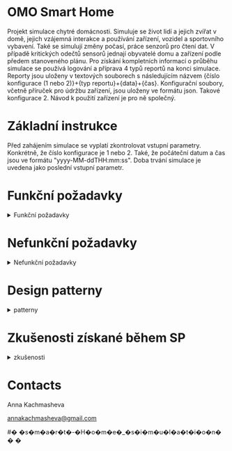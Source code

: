 # OMO Smart Home

Projekt simulace chytré domácnosti. Simuluje se život lidí a jejich zvířat v domě, jejich vzájemná interakce a používání zařízení, vozidel a sportovního vybavení. Také se simulují změny počasí, práce senzorů pro čtení dat. V případě kritických odečtů sensorů jednají obyvatelé domu a zařízení podle předem stanoveného plánu. Pro získání kompletních informací o průběhu simulace se používá logování a příprava 4 typů reportů na konci simulace. Reporty jsou uloženy v textových souborech s následujícím názvem {číslo konfigurace (1 nebo 2)}+{typ reportu}+{data}+{čas}. Konfigurační soubory, včetně příruček pro údržbu zařízení, jsou uloženy ve formátu json. Takové konfigurace 2. Návod k použití zařízení je pro ně společný.

# Základní instrukce

Před zahájením simulace se vyplatí zkontrolovat vstupní parametry. Konkrétně, že číslo konfigurace je 1 nebo 2. Také, že počáteční datum a čas jsou ve formátu "yyyy-MM-ddTHH:mm:ss". Doba trvání simulace je uvedena jako poslední vstupní parametr.

# Funkční požadavky

<details><summary>Funkční požadavky</summary>

**F1.** [+]	Entity se kterými pracujeme je dům, okno (+ venkovní žaluzie), patro v domu, senzor, zařízení (=spotřebič), osoba, auto, kolo, domácí zvíře jiného než hospodářského typu, plus libovolné další entity.

[-] _Okna nemají žaluzie_


**F2.** 
Jednotlivá zařízení v domu mají API na ovládání. Zařízení mají stav, který lze měnit pomocí API na jeho ovládání. Akce z API jsou použitelné podle stavu zařízení. Vybraná zařízení mohou mít i obsah - lednice má jídlo, CD přehrávač má CD.


**F3.** 
Spotřebiče mají svojí spotřebu v aktivním stavu, idle stavu, vypnutém stavu.


**F4.**
Jednotlivá zařízení mají API na sběr dat o tomto zařízení. O zařízeních sbíráme data jako spotřeba elektřiny, plynu, vody a funkčnost (klesá lineárně s časem).


**F5.**	
Jednotlivé osoby a zvířata mohou provádět aktivity(akce), které mají nějaký efekt na zařízení nebo jinou osobu. 


**F6.**
Jednotlivá zařízení a osoby se v každém okamžiku vyskytují v jedné místnosti (pokud nesportují) a náhodně generují eventy (eventem může být důležitá informace a nebo alert).

! Lidé, kteří nejsou malé děti, mohou dům opustit libovolně. Člověk může vyjít z domu i na procházku se psem._


**F7.**	Eventy jsou přebírány a odbavovány vhodnou osobou (osobami) nebo zařízením (zařízeními).


**F8.**	Vygenerování reportů:

 ○	HouseConfigurationReport: veškerá konfigurační data domu zachovávající hieararchii - dům -> patro -> místnost -> okno -> žaluzie atd Plus jací jsou obyvatelé domu.
 
 ○	EventReport: report eventů, kde grupujeme eventy podle typu, zdroje eventů a jejich cíle (jaká entita event odbavila)

○	ActivityAndUsageReport: Report akcí (aktivit) jednotlivých osob a zvířat, kolikrát které osoby použily které zařízení.

○	ConsumptionReport: Kolik jednotlivé spotřebiče spotřebovaly elektřiny, plynu, vody. Včetně finančního vyčíslení.


**F9.** Při rozbití zařízení musí obyvatel domu prozkoumat dokumentaci k zařízení - najít záruční list, projít manuál na opravu a provést nápravnou akcí (např. Oprava svépomocí, koupě nového atd.). Manuály zabírají mnoho místa a trvá dlouho než je najdete


**F10.** Rodina je aktivní a volný čas tráví zhruba v poměru (50% používání spotřebičů v domě a 50% sport kdy používá sportovní náčiní kolo nebo lyže). Když není volné zařízení nebo sportovní náčiní, tak osoba čeká.

! _Generátor ne vždy rovnoměrně generuje události pro použití zařízení a transportu._

</details>

# Nefunkční požadavky

<details><summary>Nefunkční požadavky</summary>


- **N1.** Není požadována autentizace ani autorizace.


- **N2.** Aplikace může běžet pouze v jedné JVM.


- **N3.** Aplikaci pište tak, aby byly dobře schované metody a proměnné, které nemají být dostupné ostatním třídám. Vygenerovný javadoc by měl mít co nejméně public metod a proměnných.


- **N4.**	Reporty jsou generovány do textového souboru.

- **N4.** Konfigurace domu, zařízení a obyvatel domu může být nahrávána přímo z třídy nebo externího souboru (preferován je json).


</details>

# Design patterny

<details><summary>patterny</summary>

+ **P1.** Visitor 

Používá se při vytváření rerortů (HouseConfigurationReport, EventReport, ConsumptionReport). Umožňuje přidat operaci pro získání všech dat o objektů bez provádění změn ve stávající struktuře objektů. Visitor tak může objekt navštívit a provést požadovanou akci.


+  **P2.** State

Mění výkon zařízení v závislosti na stavu. Takže ve vypnutém(OFF) a blokovaném stavu(BLOCK) se rovná 0, v aktivním stavu(ACTIVE) 100 % a v klidovém stavu(IDLE) 50 % výkonu v aktivním stavu.


+ **P3.** Proxy + Lazy Initialization

Umožněte implementovat následující. Pokud se zařízení porouchá, musí si člověk stáhnout a otevřít návod k opravě, ale protože není potřeba stahovat dokument předem, stáhne se až před opravou zařízení.


+ **P4.** Observer

Umožňuje zařízením, lidem a domácím zvířatům poslouchat změny senzorů. Při kritických měřeních vlhkosti, teploty, kouře atd. zareagují a pokusí se vrátit naměřené hodnoty do normálního stavu.


+ **P5.** Factory

Používají se 2 továrny, první na výrobu zařízení, další na výrobu senzorů. Továrny umožňují oddělit kód pro vytváření objektů od zbytku kódu, který je používá.


+ **P6.** Facade

Prostřednictvím něj se ovládají zařízení (zapínání, používání, blokování, vypínání, oprava atd.). Proto lze volat jednu metodu k opravě zařízení nebo k provedení jiné operace na zařízení.


+ **P7.** Builder

Používá se k postupnému vytváření objektů, jako je zařízení, osoba, zvíře, vozidlo.


+ **P8.** Singleton

Zaručuje, že bude existovat pouze jeden objekt House.

</details>


# Zkušenosti získané během SP

<details><summary>zkušenosti</summary>

Nejprve jsem začala vytvářením diagramů, poté jsem vytvářela modely. Jak projekt rostl, modely se několikrát změnily. Implementace všech vzorů kromě Observeru netrvala dlouho. Ze všech patternů se mi ukázal jako nejobtížnější na pochopení. Celkově jsem spokojená s tím, jak jsem vzory naimplementovala. Když jsem začala vytvářet reporty, uvědomila jsem si, že jsem nevytvořila příliš vhodnou strukturu. Totiž, ponechat samostatné typy zařízení a senzorů, každý ve svém vlastním listu, se mi nezdá nejlepší nápad. Ale bohužel nebyl čas vše změnit. Nejdelší částí práce bylo vytvoření generátoru eventů. Pro mě to byla nejen nejdelší část, ale i nejtěžší. Stále to nefunguje tak, jak bych chtěla. Fronty nejsou správně vyčištěny při použití transportu. S největší pravděpodobností je to proto, že jsem byla časově omezená a velmi rychlá. Celkově se mi práce na projektu líbila. Hlavní věc, kterou jsem se pro sebe naučila, je, že používání vzorů jako konceptů k řešení konkrétního problému šetří čas a snižuje pravděpodobnost neočekávaných chyb.

</details>


# Contacts

Anna Kachmasheva 

   [annakachmasheva@gmail.com]()

#� �s�m�a�r�t�-�H�o�m�e�_�s�i�m�u�l�a�t�i�o�n�
�
�
